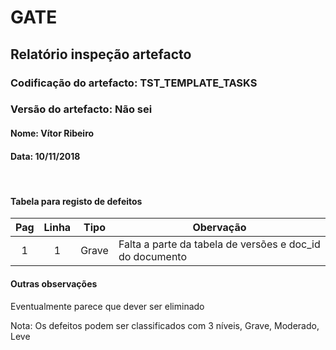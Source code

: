 # GATE
## Relatório inspeção artefacto
### Codificação do artefacto: TST_TEMPLATE_TASKS
### Versão do artefacto: Não sei
#### Nome: Vítor Ribeiro
#### Data: 10/11/2018

</br>

#### Tabela para registo de defeitos
|Pag|Linha|Tipo|Obervação
|:---:|:---:|:---:|---
|1|1|Grave|Falta a parte da tabela de versões e doc_id do documento


#### Outras observações
Eventualmente parece que dever ser eliminado
</br>

Nota: Os defeitos podem ser classificados com 3 níveis, Grave, Moderado, Leve